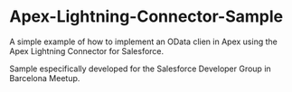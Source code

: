 # Apex-Lightning-Connector-Sample

A simple example of how to implement an OData clien in Apex using the Apex Lightning Connector for Salesforce.

Sample especifically developed for the Salesforce Developer Group in Barcelona Meetup.
